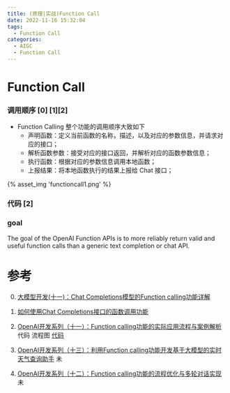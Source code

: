 ```yaml
---
title: (原理|实战)Function Call
date: 2022-11-16 15:32:04
tags:
  - Function Call
categories: 
  - AIGC
  - Function Call  
---
```


<p></p>
<!-- more -->

# Function Call
### 调用顺序  [0] [1][2]

+ Function Calling 整个功能的调用顺序大致如下
  - 声明函数：定义当前函数的名称，描述，以及对应的参数信息，并请求对应的接口；
  - 解析函数参数：接受对应的接口返回，并解析对应的函数参数信息；
  - 执行函数：根据对应的参数信息调用本地函数；
  - 上报结果：将本地函数执行的结果上报给 Chat 接口；

{% asset_img 'functioncall1.png' %}

### 代码 [2]



### goal

 The goal of the OpenAI Function APIs is to more reliably return valid and useful function calls than a generic text completion or chat API.



# 参考
0. [大模型开发(十一)：Chat Completions模型的Function calling功能详解](http://lihuaxi.xjx100.cn/news/1382737.html) 

1. [如何使用Chat Completions接口的函数调用功能](https://www.duidaima.com/Group/Topic/OtherTools/13709)

2. [OpenAI开发系列（十一）：Function calling功能的实际应用流程与案例解析](https://blog.csdn.net/Lvbaby_/article/details/131892482)   代码  流程图
   [代码](https://github.com/www6v/AIGC/tree/master/Function%20calling%E5%8A%9F%E8%83%BD%E7%9A%84%E5%AE%9E%E9%99%85%E5%BA%94%E7%94%A8%E6%B5%81%E7%A8%8B%E4%B8%8E%E6%A1%88%E4%BE%8B%E8%A7%A3%E6%9E%90)

101. [OpenAI开发系列（十三）：利用Function calling功能开发基于大模型的实时天气查询助手](https://blog.csdn.net/Lvbaby_/article/details/131933871) 未

102. [OpenAI开发系列（十二）：Function calling功能的流程优化与多轮对话实现](https://blog.csdn.net/Lvbaby_/article/details/131912170) 未

